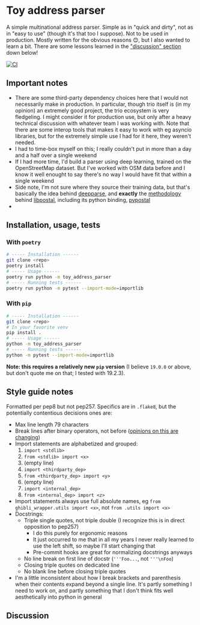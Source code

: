 # Toy address parser

A simple multinational address parser. Simple as in "quick and dirty", not as in "easy to use" (though it's that too I suppose). Not to be used in production. Mostly written for the obvious reasons 😊, but I also wanted to learn a bit. There are some lessons learned in the ["discussion" section](#discussion) down below!

[![CI](https://github.com/Badg/toy_address_parser/workflows/CI/badge.svg)](https://github.com/Badg/toy_address_parser/actions)

## Important notes

+   There are some third-party dependency choices here that I would not necessarily make in production. In particular, though trio itself is (in my opinion) an extremely good project, the trio ecosystem is very fledgeling. I might consider it for production use, but only after a heavy technical discussion with whatever team I was working with. Note that there are some interop tools that makes it easy to work with eg asyncio libraries, but for the extremely simple use I had for it here, they weren't needed.
+   I had to time-box myself on this; I really couldn't put in more than a day and a half over a single weekend
+   If I had more time, I'd build a parser using deep learning, trained on the OpenStreetMap dataset. But I've worked with OSM data before and I know it well enought to say there's no way I would have fit that within a single weekend
+   Side note, I'm not sure where they source their training data, but that's basically the idea behind [deepparse](https://deepparse.org/), and **exactly** the [methodology](https://www.mapzen.com/blog/inside-libpostal/) behind [libpostal](https://github.com/openvenues/libpostal), including its python binding, [pypostal](https://github.com/openvenues/pypostal)
+   

## Installation, usage, tests

### With ``poetry``

```bash
# ----- Installation ------
git clone <repo>
poetry install
# ----- Usage ------
poetry run python -m toy_address_parser
# ----- Running tests ------
poetry run python -m pytest --import-mode=importlib
```

### With ``pip``

```bash
# ----- Installation ------
git clone <repo>
# In your favorite venv
pip install .
# ----- Usage ------
python -m toy_address_parser
# ----- Running tests ------
python -m pytest --import-mode=importlib
```

**Note: this requires a relatively new ``pip`` version** (I believe ``19.0.0`` or above, but don't quote me on that; I tested with 19.2.3).

## Style guide notes

Formatted per pep8 but not pep257. Specifics are in ``.flake8``, but the potentially contentious decisions ones are:

+   Max line length 79 characters
+   Break lines after binary operators, not before ([opinions on this are changing](https://stackoverflow.com/questions/7942586/correct-style-for-line-breaks-when-chaining-methods-in-python/7942617#7942617))
+   Import statements are alphabetized and grouped:
    1.  ``import <stdlib>``
    2.  ``from <stdlib> import <x>``
    3.  (empty line)
    4.  ``import <thirdparty_dep>``
    5.  ``from <thirdparty_dep> import <y>``
    6.  (empty line)
    7.  ``import <internal_dep>``
    8.  ``from <internal_dep> import <z>``
+   Import statements always use full absolute names, eg ``from ghibli_wrapper.utils import <x>``, not ``from .utils import <x>``
+   Docstrings:
    *   Triple single quotes, not triple double (I recognize this is in direct opposition to pep257)
        -   I do this purely for ergonomic reasons
        -   It just occurred to me that in all my years I never really learned to use the left shift, so maybe I'll start changing that
        -   Pre-commit hooks are great for normalizing docstrings anyways
    *   No line break on first line of docstr (``'''Foo...``, not ``'''\nFoo``)
    *   Closing triple quotes on dedicated line
    *   No blank line before closing triple quotes
+   I'm a little inconsistent about how I break brackets and parenthesis when their contents expand beyond a single line. It's partly something I need to work on, and partly something that I don't think fits well aesthetically into python in general

## Discussion
